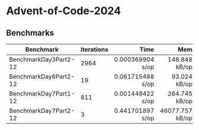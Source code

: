 # Advent-of-Code-2024

## Benchmarks

| Benchmark             | Iterations |             Time |             Mem |             Alloc |
| --------------------- | ---------- | ---------------: | --------------: | ----------------: |
| BenchmarkDay3Part2-12 | 2964       | 0.000369904 s/op |   148.848 kB/op |     827 allocs/op |
| BenchmarkDay6Part2-12 | 19         | 0.061715488 s/op |    93.024 kB/op |     534 allocs/op |
| BenchmarkDay7Part1-12 | 811        | 0.001448422 s/op |   264.745 kB/op |    5320 allocs/op |
| BenchmarkDay7Part2-12 | 3          | 0.441701897 s/op | 46077.757 kB/op | 4546150 allocs/op |
